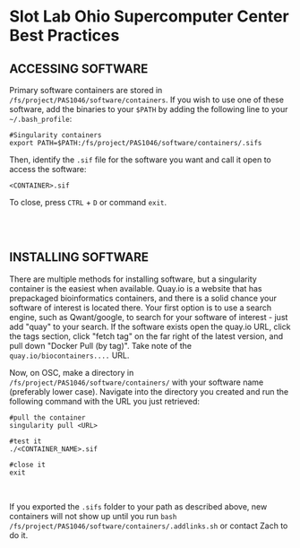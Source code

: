 # Slot Lab Ohio Supercomputer Center Best Practices
## ACCESSING SOFTWARE
Primary software containers are stored in `/fs/project/PAS1046/software/containers`. If you wish to use one of these software, add the binaries to your `$PATH` by adding the following line to your `~/.bash_profile`:

```
#Singularity containers
export PATH=$PATH:/fs/project/PAS1046/software/containers/.sifs
```

Then, identify the `.sif` file for the software you want and call it open to access the software:

```
<CONTAINER>.sif
```

To close, press `CTRL` + `D` or command `exit`.


<br /><br />

## INSTALLING SOFTWARE
 
There are multiple methods for installing software, but a singularity container is the easiest when available. Quay.io is a website that has prepackaged bioinformatics containers, and there is a solid chance your software of interest is located there. Your first option is to use a search engine, such as Qwant/google, to search for your software of interest - just add "quay" to your search. If the software exists open the quay.io URL, click the tags section, click "fetch tag" on the far right of the latest version, and pull down "Docker Pull (by tag)". Take note of the `quay.io/biocontainers....` URL.

Now, on OSC, make a directory in `/fs/project/PAS1046/software/containers/` with your software name (preferably lower case). Navigate into the directory you created and run the following command with the URL you just retrieved:

```
#pull the container
singularity pull <URL>

#test it
./<CONTAINER_NAME>.sif

#close it
exit
```

<br />

If you exported the `.sifs` folder to your path as described above, new containers will not show up until you run `bash /fs/project/PAS1046/software/containers/.addlinks.sh` or contact Zach to do it.
